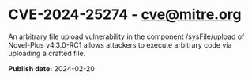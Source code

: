 # CVE-2024-25274 - cve@mitre.org

An arbitrary file upload vulnerability in the component /sysFile/upload of Novel-Plus v4.3.0-RC1 allows attackers to execute arbitrary code via uploading a crafted file.

**Publish date:** 2024-02-20
